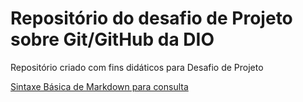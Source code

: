 # Repositório do desafio de Projeto sobre Git/GitHub da DIO
Repositório criado com fins didáticos para Desafio de Projeto

[Sintaxe Básica de Markdown para consulta](https://www.markdownguide.org/basic-syntax/)
